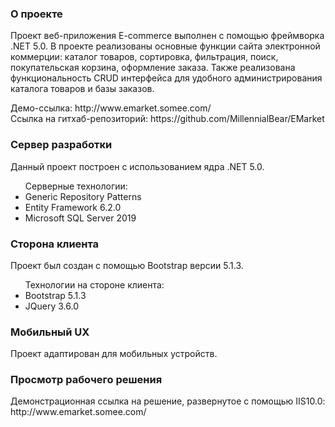 <h3>О проекте</h3>
<p>Проект веб-приложения E-commerce выполнен с помощью фреймворка .NET 5.0. 
    В проекте реализованы основные функции сайта электронной коммерции: 
    каталог товаров, сортировка, фильтрация, поиск, покупательская корзина, 
    оформление заказа. Также реализована функциональность CRUD интерфейса 
    для удобного администрирования каталога товаров и базы заказов.</p>
    <p>Демо-ссылка: http://www.emarket.somee.com/<br>
        Ссылка на гитхаб-репозиторий: https://github.com/MillennialBear/EMarket</p>
<h3>Сервер разработки</h3>
<p>Данный проект построен с использованием ядра .NET 5.0.</p>
<ul>
    Серверные технологии:
    <li>Generic Repository Patterns</li> 
    <li>Entity Framework 6.2.0</li>
    <li>Microsoft SQL Server 2019</li>
</ul>
<h3>Сторона клиента</h3>
<p>Проект был создан с помощью Bootstrap версии 5.1.3.</p>
<ul>
    Технологии на стороне клиента:
    <li>Bootstrap 5.1.3</li>
    <li>JQuery 3.6.0</li>
</ul>
<h3>Мобильный UX</h3>
<p>Проект адаптирован для мобильных устройств.</p>
<h3>Просмотр рабочего решения</h3>
<p>Демонстрационная ссылка на решение, развернутое с помощью IIS10.0: http://www.emarket.somee.com/</p>
